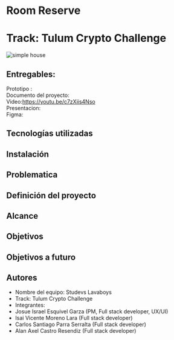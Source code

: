 # Room Reserve
# Track: Tulum Crypto Challenge
![simple house](https://user-images.githubusercontent.com/44554474/236654164-155ac423-d09f-4b43-b2cd-15b09cd70ab1.png)


## Entregables:
Prototipo : 
<br>
Documento del proyecto: 
<br>
Video:https://youtu.be/c7zXiis4Nso
<br>
Presentacion: 
<br>
Figma: 
<br>

## Tecnologías utilizadas



## Instalación



## Problematica

## Definición del proyecto

## Alcance

## Objetivos


## Objetivos a futuro


## Autores

- Nombre del equipo: Studevs Lavaboys
- Track: Tulum Crypto Challenge
- Integrantes: 
- Josue Israel Esquivel Garza (PM, Full stack developer, UX/UI)
- Isai Vicente Moreno Lara (Full stack developer)
- Carlos Santiago Parra Serralta (Full stack developer)
- Alan Axel Castro Resendiz (Full stack developer)




